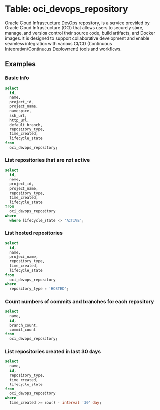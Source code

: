 # Table: oci_devops_repository

Oracle Cloud Infrastructure DevOps repository, is a service provided by Oracle Cloud Infrastructure (OCI) that allows users to securely store, manage, and version control their source code, build artifacts, and Docker images. It is designed to support collaborative development and enable seamless integration with various CI/CD (Continuous Integration/Continuous Deployment) tools and workflows.

## Examples

### Basic info

```sql
select
  id,
  name,
  project_id,
  project_name,
  namespace,
  ssh_url,
  http_url,
  default_branch,
  repository_type,
  time_created,
  lifecycle_state
from
  oci_devops_repository;
```

### List repositories that are not active

```sql
select
  id,
  name,
  project_id,
  project_name,
  repository_type,
  time_created,
  lifecycle_state
from
  oci_devops_repository
where
  where lifecycle_state <> 'ACTIVE';
```

### List hosted repositories

```sql
select
  id,
  name,
  project_name,
  repository_type,
  time_created,
  lifecycle_state
from
  oci_devops_repository
where
  repository_type = 'HOSTED';
```

### Count numbers of commits and branches for each repository

```sql
select
  name,
  id,
  branch_count,
  commit_count
from
  oci_devops_repository;
```

### List repositories created in last 30 days

```sql
select
  name,
  id,
  repository_type,
  time_created,
  lifecycle_state
from
  oci_devops_repository
where
  time_created >= now() - interval '30' day;
```